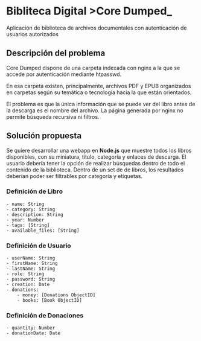 # Bibliteca Digital >Core Dumped_
Aplicación de biblioteca de archivos documentales con autenticación de usuarios autorizados

## Descripción del problema
Core Dumped dispone de una carpeta indexada con nginx a la que se accede por autenticación mediante htpasswd. 

En esa carpeta existen, principalmente, archivos PDF y EPUB organizados en carpetas según su temática o tecnología hacia la que están orientados.

El problema es que la única información que se puede ver del libro antes de la descarga es el nombre del archivo. La página generada por nginx no permite búsqueda recursiva ni filtros.

## Solución propuesta
Se quiere desarrollar una webapp en __Node.js__ que muestre todos los libros disponibles, con su miniatura, título, categoría y enlaces de descarga. 
El usuario debería tener la opción de realizar búsquedas dentro de todo el contenido de la biblioteca.
Dentro de un set de de libros, los resultados deberían poder ser filtrables por categoría y etiquetas.

### Definición de Libro
    - name: String
    - category: String
    - description: String
    - year: Number
    - tags: [String]
    - available_files: [String]

### Definición de Usuario
	- userName: String
	- firstName: String
	- lastName: String
	- role: String
	- password: String
	- creation: Date
	- donations:
		- money: [Donations ObjectID]
		- books: [Book ObjectID]

### Definición de Donaciones
	- quantity: Number
	- donationDate: Date